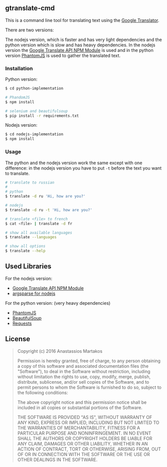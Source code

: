 gtranslate-cmd
--------------

This is a command line tool for translating text using the [Google Translator](https://translate.google.com "Google Translator").

There are two versions:

The nodejs version, which is faster and has very light dependencies and the python version which is slow and has heavy dependencies. In the nodejs version the [Google Translate API NPM Module](https://github.com/matheuss/google-translate-api) is used and in the python version [PhantomJS](http://phantomjs.org/) is used to gather the translated text.

### Installation
Python version:

```sh
$ cd python-implementation

# PhandomJS
$ npm install

# selenium and beautifulsoup
$ pip install -r requirements.txt
```

Nodejs version:

```sh
$ cd nodejs-implementation
$ npm install
```

### Usage
The python and the nodejs version work the same except with one difference: in the nodejs version you have to put `-t` before the text you want to translate.

```sh
# translate to russian
#
# python
$ translate -d ru 'Hi, how are you?'

# nodejs
$ translate -d ru -t 'Hi, how are you?'

# translate <file> to french
$ cat <file> | translate -d fr

# show all available languages
$ translate --languages

# show all options
$ translate --help
```

Used Libraries
--------------
For the nodejs version:
 - [Google Translate API NPM Module](https://github.com/matheuss/google-translate-api)
 - [argsparse for nodejs](https://www.npmjs.com/package/argparse)

For the python version: (very heavy dependencies)
 - [PhantomJS](http://phantomjs.org/)
 - [BeautifulSoup](https://www.crummy.com/software/BeautifulSoup/)
 - [Requests](http://docs.python-requests.org/en/master/)

License
-------
>Copyright (c) 2016 Anastassios Martakos
>
>Permission is hereby granted, free of charge, to any person obtaining a copy of this software and associated documentation files (the "Software"), to deal in the Software without restriction, including without limitation the rights to use, copy, modify, merge, publish, distribute, sublicense, and/or sell copies of the Software, and to permit persons to whom the Software is furnished to do so, subject to the following conditions:
>
>The above copyright notice and this permission notice shall be included in all copies or substantial portions of the Software.
>
>THE SOFTWARE IS PROVIDED "AS IS", WITHOUT WARRANTY OF ANY KIND, EXPRESS OR IMPLIED, INCLUDING BUT NOT LIMITED TO THE WARRANTIES OF MERCHANTABILITY, FITNESS FOR A PARTICULAR PURPOSE AND NONINFRINGEMENT. IN NO EVENT SHALL THE AUTHORS OR COPYRIGHT HOLDERS BE LIABLE FOR ANY CLAIM, DAMAGES OR OTHER LIABILITY, WHETHER IN AN ACTION OF CONTRACT, TORT OR OTHERWISE, ARISING FROM, OUT OF OR IN CONNECTION WITH THE SOFTWARE OR THE USE OR OTHER DEALINGS IN THE SOFTWARE.
